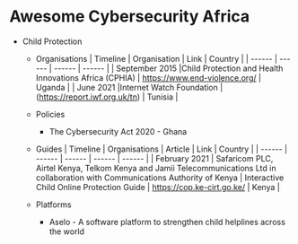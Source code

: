 # Awesome Cybersecurity Africa

* Child Protection
    * Organisations
      | Timeline | Organisation | Link | Country |
      | ------ | ------ | ------ | ------ |
      | September 2015 |Child Protection and Health Innovations Africa (CPHIA) | https://www.end-violence.org/ | Uganda |
      | June 2021 |Internet Watch Foundation | (https://report.iwf.org.uk/tn) | Tunisia |
       
   * Policies
        * The Cybersecurity Act 2020 - Ghana
   * Guides
      | Timeline | Organisations | Article | Link | Country |
      | ------ | ------ | ------ | ------ | ------ |
      | February 2021 | Safaricom PLC, Airtel Kenya, Telkom Kenya and Jamii Telecommunications Ltd in collaboration with Communications Authority of Kenya | Interactive Child Online Protection Guide | https://cop.ke-cirt.go.ke/ | Kenya |

   * Platforms
        * Aselo - A software platform to strengthen child helplines across the world
